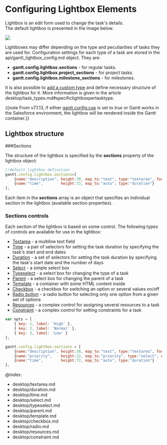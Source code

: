 Configuring Lightbox Elements 
================================

Lightbox is an edit form used to change the task's details. <br> The default lightbox is presented in the image below.

<img src="desktop/lightbox.png"/>

Lightboxes may differ depending on the type and peculiarities of tasks they are used for. Configuration settings for each type of a task are stored in the api/gantt_lightbox_config.md object. They are:

- **gantt.config.lightbox.sections** - for regular tasks.
- **gantt.config.lightbox.project_sections** - for project tasks.
- **gantt.config.lightbox.milestone_sections** - for milestones. 

It is also possible to [add a custom type](desktop/task_types.md#creatingacustomtype) and define necessary structure of the lightbox for it.
More information is given in the article desktop/task_types.md#specificlightboxpertasktype.

{{note
From v7.1.13, if either [gantt.config.csp](api/gantt_csp_config.md) is set to *true* or Gantt works in the Salesforce environment, the lightbox will be rendered inside the Gantt container.}}

Lightbox structure
------------------------

###Sections

The structure of the lightbox is specified by the **sections** property of the lightbox object:

~~~js
//default lightbox definition   
gantt.config.lightbox.sections=[
	{name:"description", height:70, map_to:"text", type:"textarea", focus:true},
    {name:"time", 		 height:72, map_to:"auto", type:"duration"}
];
~~~

Each item in the **sections** array is an object that specifies an individual section in the lightbox (available section properties).


<h3 id="lightboxcontrols">Sections controls</h3>

Each section of the lightbox is based on some control. The following types of controls are available for use in the lightbox:

- [Textarea](desktop/textarea.md) - a multiline text field
- [Time](desktop/time.md) - a pair of selectors for setting the task duration by specifying the task's start and end dates
- [Duration](desktop/duration.md) - a set of selectors for setting the task duration by specifying the task's start date and the number of days
- [Select](desktop/select.md) - a simple select box
- [Typeselect](desktop/typeselect.md) - a select box for changing the type of a task
- [Parent](desktop/parent.md) - a select box for changing the parent of a task
- [Template](desktop/template.md) - a container with some HTML content inside
- [Checkbox](desktop/checkbox.md) - a checkbox for switching an option or several values on/off 
- [Radio button](desktop/radio.md) - a radio button for selecting only one option from a given set of options 
- [Resources](desktop/resources.md) - a complex control for assigning several resources to a task
- [Constraint](desktop/constraint.md) - a complex control for setting constraints for a task

~~~js
var opts = [
    { key: 1, label: 'High' },
    { key: 2, label: 'Normal' },
    { key: 3, label: 'Low' }
];

gantt.config.lightbox.sections = [
	{name:"description", height:38, map_to:"text", type:"textarea", focus:true},
    {name:"priority", 	 height:22, map_to:"priority", type:"select", options:opts},
    {name:"time", 		 height:72, map_to:"auto", type:"duration"}
];
~~~


@index:
- desktop/textarea.md
- desktop/duration.md
- desktop/time.md
- desktop/select.md
- desktop/typeselect.md
- desktop/parent.md
- desktop/template.md
- desktop/checkbox.md
- desktop/radio.md
- desktop/resources.md
- desktop/constraint.md

